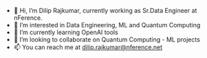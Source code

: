 - 👋 Hi, I’m Dilip Rajkumar, currently working as Sr.Data Engineer at nFerence.
- 👀 I’m interested in Data Engineering, ML and Quantum Computing
- 🌱 I’m currently learning OpenAI tools
- 💞️ I’m looking to collaborate on Quantum Computing - ML projects
- 📫 You can reach me at dilip.rajkumar@nference.net

<!---
diliprk-nference/diliprk-nference is a ✨ special ✨ repository because its `README.md` (this file) appears on your GitHub profile.
You can click the Preview link to take a look at your changes.
--->
